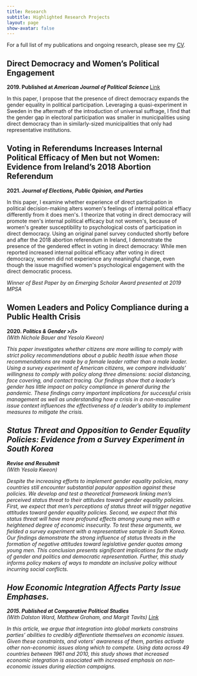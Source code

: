 ```yaml
---
title: Research
subtitle: Highlighted Research Projects
layout: page
show-avatar: false
---
```

<p> For a full list of my publications and ongoing research, please see my <a href="https://jeonghyunkim.com/Kim_CV copy.pdf"> CV</a>. </p>
  <section class="spotlight">
    <h2> Direct Democracy and Women’s Political Engagement </h2><p> <b> 2019. Published at <i> American Journal of Political Science </i> </b> <a href="https://onlinelibrary.wiley.com/doi/full/10.1111/ajps.12420" target="_blank"> Link </a> </p>
 <p> In this paper, I propose that the presence of direct democracy expands the gender
equality in political participation. Leveraging a quasi-experiment in Sweden in the aftermath of the
introduction of universal suffrage, I find that the gender gap in electoral participation was smaller in municipalities using direct democracy than in similarly-sized municipalities that only had representative institutions.</p>   
  </section>

  <section class="spotlight">
   <h2> Voting in Referendums Increases Internal Political Efficacy of Men
     but not Women: Evidence from Ireland’s 2018 Abortion Referendum  </h2> <p> <b> 2021. <i> Journal of Elections, Public Opinion, and Parties </i> </b> </p> 
  <p> In this paper, I examine whether experience of direct participation in political decision-making alters women's feelings of internal political effiacy differently from it does men's. I theorize that voting in direct democracy will promote men's internal political efficacy but not women's, because of women's greater susceptibility to psychological costs of participation in direct democracy. Using an original panel survey
conducted shortly before and after the 2018 abortion referendum in Ireland, I demonstrate the presence of the gendered effect in voting in direct democracy: While men reported increased internal political efficacy after voting in direct democracy, women did not experience any meaningful change, even though the issue magnified women's psychological engagement with the direct democratic process. <p> <i> Winner of Best Paper by an Emerging Scholar Award presented at 2019 MPSA </i> </p> </p> 
  
  </section> 

<section class="spotlight">
  <h2> Women Leaders and Policy Compliance during a Public Health Crisis</h2> <p> <b> 2020. <i> Politics & Gender >/i> </b> <br>(With Nichole Bauer and Yesola Kweon) </p>
<p> This paper investigates whether citizens are more willing to comply with strict policy recommendations about a public health issue when those recommendations are made by a female leader rather than a male leader. Using a survey experiment of American citizens, we compare individuals’ willingness to comply with policy along three dimensions: social distancing, face covering, and contact tracing. Our findings show that a leader’s gender has little impact on policy compliance in general during the pandemic. These findings carry important implications for successful crisis management as well as understanding how a crisis in a non-masculine issue context influences the effectiveness of a leader’s ability to implement measures to mitigate the crisis. </p>
</section>

<section class="spotlight">
  <h2> Status Threat and Opposition to Gender Equality Policies: Evidence from a Survey Experiment in South Korea</h2> <p> <b>  Revise and Resubmit </b> <br>(With Yesola Kweon) </p>
  <p> Despite the increasing efforts to implement gender equality policies, many countries still encounter substantial popular opposition against these policies. We develop and test a theoretical framework linking men’s perceived status threat to their attitudes toward gender equality policies. First, we expect that men’s perceptions of status threat will trigger negative attitudes toward gender equality policies. Second, we expect that this status threat will have more profound effects among young men with a heightened degree of economic insecurity. To test these arguments, we fielded a survey experiment with a representative sample in South Korea. Our findings demonstrate the strong influence of status threats in the formation of negative attitudes toward legislative gender quotas among young men. This conclusion presents significant implications for the study of gender and politics and democratic representation. Further, this study informs policy makers of ways to mandate an inclusive policy without incurring social conflicts. </p>
  </section>

  <section class="spotlight">
  <h2> How Economic Integration Affects Party Issue Emphases.</h2> <p> <b> 2015. Published at <i> Comparative Political Studies </i> </b> <br>(With Dalston Ward, Matthew Graham, and Margit Tavits)  <a href="https://journals.sagepub.com/doi/full/10.1177/0010414015576745" target="_blank"> Link </a> </p>
  
  <p> In this article, we argue that integration into global markets constrains parties’ abilities to credibly differentiate themselves on economic issues. Given these constraints, and voters’ awareness of them, parties activate other non-economic issues along which to compete. Using data across 49 countries between 1961 and 2010, this study shows that increased economic integration is associated with increased emphasis on non-economic issues during election campaigns. </p>
  </section>

